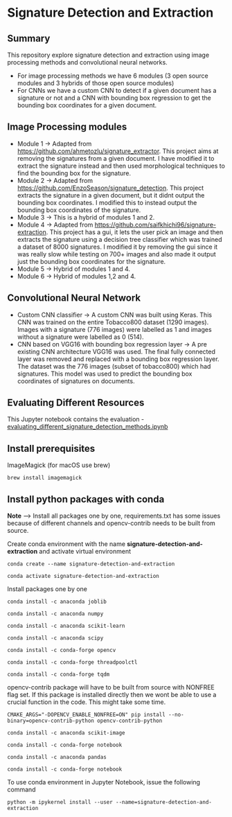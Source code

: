 # Signature Detection and Extraction

## Summary
This repository explore signature detection and extraction using image processing methods and convolutional neural networks.
- For image processing methods we have 6 modules (3 open source modules and 3 hybrids of those open source modules)
- For CNNs we have a custom CNN to detect if a given document has a signature or not and a CNN with bounding box regression to get the bounding box coordinates for a given document.

## Image Processing modules
- Module 1 -> Adapted from https://github.com/ahmetozlu/signature_extractor. This project aims at removing the signatures from a given document. I have modified it to extract the signature instead and then used morphological techniques to find the bounding box for the signature.
- Module 2 -> Adapted from https://github.com/EnzoSeason/signature_detection. This project extracts the signature in a given document, but it didnt output the bounding box coordinates. I modified this to instead output the bounding box coordinates of the signature.
- Module 3 -> This is a hybrid of modules 1 and 2.
- Module 4 -> Adapted from https://github.com/saifkhichi96/signature-extraction. This project has a gui, it lets the user pick an image and then extracts the signature using a decision tree classifier which was trained a dataset of 8000 signatures. I modified it by removing the gui since it was really slow while testing on 700+ images and also made it output just the bounding box coordinates for the signature.
- Module 5 -> Hybrid of modules 1 and 4.
- Module 6 -> Hybrid of modules 1,2 and 4.

## Convolutional Neural Network
- Custom CNN classifier -> A custom CNN was built using Keras. This CNN was trained on the entire Tobacco800 dataset (1290 images). Images with a signature (776 images) were labelled as 1 and images without a signature were labelled as 0 (514).
- CNN based on VGG16 with bounding box regression layer -> A pre existing CNN architecture VGG16 was used. The final fully connected layer was removed and replaced with a bounding box regression layer. The dataset was the 776 images (subset of tobacco800) which had signatures. This model was used to predict the bounding box coordinates of signatures on documents.

## Evaluating Different Resources
This Jupyter notebook contains the evaluation - [evaluating_different_signature_detection_methods.ipynb](evaluating_different_signature_detection_methods.ipynb)

## Install prerequisites
ImageMagick (for macOS use brew)
```
brew install imagemagick
```
## Install python packages with conda
**Note** --> Install all packages one by one, requirements.txt has some issues because of different channels and opencv-contrib needs to be built from source.

Create conda environment with the name **signature-detection-and-extraction** and activate virtual environment
```
conda create --name signature-detection-and-extraction

conda activate signature-detection-and-extraction
```
Install packages one by one
```
conda install -c anaconda joblib

conda install -c anaconda numpy

conda install -c anaconda scikit-learn

conda install -c anaconda scipy

conda install -c conda-forge opencv

conda install -c conda-forge threadpoolctl

conda install -c conda-forge tqdm
```
opencv-contrib package will have to be built from source with NONFREE flag set. If this package is installed directly then we wont be able to use a crucial function in the code. This might take some time.
```
CMAKE_ARGS="-DOPENCV_ENABLE_NONFREE=ON" pip install --no-binary=opencv-contrib-python opencv-contrib-python

```
```
conda install -c anaconda scikit-image

conda install -c conda-forge notebook

conda install -c anaconda pandas

conda install -c conda-forge notebook
```
To use conda environment in Jupyter Notebook, issue the following command
```
python -m ipykernel install --user --name=signature-detection-and-extraction
```
